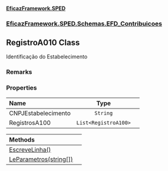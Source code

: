 #### [EficazFramework.SPED](EficazFrameworkSPED.md 'EficazFramework SPED')
### [EficazFramework.SPED.Schemas.EFD_Contribuicoes](EficazFramework.SPED.Schemas.EFD_Contribuicoes.md 'EficazFramework.SPED.Schemas.EFD_Contribuicoes')

## RegistroA010 Class

Identificação do Estabelecimento

### Remarks
### Properties

| Name | Type | |
| :--- | :---: | :--- |
| CNPJEstabelecimento | `String` |  |
| RegistrosA100 | `List<RegistroA100>` |  |

| Methods | |
| :--- | :--- |
| [EscreveLinha()](EficazFramework.SPED.Schemas.EFD_Contribuicoes/RegistroA010/EscreveLinha().md 'EficazFramework.SPED.Schemas.EFD_Contribuicoes.RegistroA010.EscreveLinha()') | |
| [LeParametros(string[])](EficazFramework.SPED.Schemas.EFD_Contribuicoes/RegistroA010/LeParametros(string[]).md 'EficazFramework.SPED.Schemas.EFD_Contribuicoes.RegistroA010.LeParametros(string[])') | |
